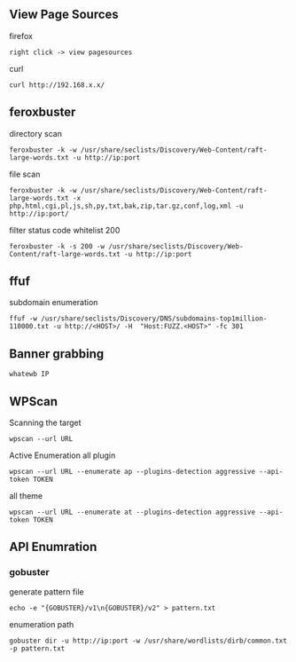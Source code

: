 ## View Page Sources
firefox
```
right click -> view pagesources
```

curl
```
curl http://192.168.x.x/
```

## feroxbuster
directory scan
```
feroxbuster -k -w /usr/share/seclists/Discovery/Web-Content/raft-large-words.txt -u http://ip:port
```

file scan
```
feroxbuster -k -w /usr/share/seclists/Discovery/Web-Content/raft-large-words.txt -x php,html,cgi,pl,js,sh,py,txt,bak,zip,tar.gz,conf,log,xml -u http://ip:port/
```

filter status code whitelist 200
```
feroxbuster -k -s 200 -w /usr/share/seclists/Discovery/Web-Content/raft-large-words.txt -u http://ip:port
```


## ffuf
subdomain enumeration
```
ffuf -w /usr/share/seclists/Discovery/DNS/subdomains-top1million-110000.txt -u http://<HOST>/ -H  "Host:FUZZ.<HOST>" -fc 301 
```

## Banner grabbing
```
whatewb IP
```

## WPScan

Scanning the target
```
wpscan --url URL
```

Active Enumeration 
all plugin
```
wpscan --url URL --enumerate ap --plugins-detection aggressive --api-token TOKEN
```

all theme
```
wpscan --url URL --enumerate at --plugins-detection aggressive --api-token TOKEN
```

## API Enumration
### gobuster
generate pattern file
```
echo -e "{GOBUSTER}/v1\n{GOBUSTER}/v2" > pattern.txt
```

enumeration path
```
gobuster dir -u http://ip:port -w /usr/share/wordlists/dirb/common.txt -p pattern.txt
```

